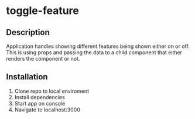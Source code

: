 # toggle-feature

## Description

Application handles showing different features
being shown either on or off. This is using props
and passing the data to a child component that either
renders the component or not. 

## Installation

1. Clone repo to local enviroment
1. Install dependencies 
1. Start app on console
1. Navigate to localhost:3000